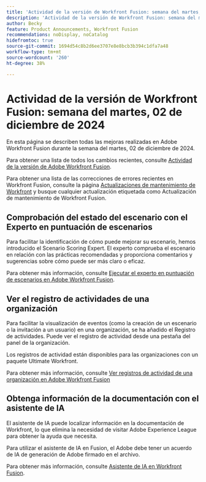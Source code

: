 ```yaml
---
title: 'Actividad de la versión de Workfront Fusion: semana del martes, 02 de diciembre de 2024'
description: 'Actividad de la versión de Workfront Fusion: semana del martes, 02 de diciembre de 2024'
author: Becky
feature: Product Announcements, Workfront Fusion
recommendations: noDisplay, noCatalog
hidefromtoc: true
source-git-commit: 1694d54c8b2d6ee3707e8e8bcb3b394c1dfa7a48
workflow-type: tm+mt
source-wordcount: '260'
ht-degree: 38%

---
```


# Actividad de la versión de Workfront Fusion: semana del martes, 02 de diciembre de 2024

En esta página se describen todas las mejoras realizadas en Adobe Workfront Fusion durante la semana del martes, 02 de diciembre de 2024.

Para obtener una lista de todos los cambios recientes, consulte [Actividad de la versión de Adobe Workfront Fusion](../../../product-announcements/product-releases/fusion-release-activity/fusion-release-activity.md).

Para obtener una lista de las correcciones de errores recientes en Workfront Fusion, consulte la página [Actualizaciones de mantenimiento de Workfront](https://experienceleague.adobe.com/docs/workfront-known-issues/releases/current-updates.html?lang=es) y busque cualquier actualización etiquetada como Actualización de mantenimiento de Workfront Fusion.

## Comprobación del estado del escenario con el Experto en puntuación de escenarios

Para facilitar la identificación de cómo puede mejorar su escenario, hemos introducido el Scenario Scoring Expert. El experto comprueba el escenario en relación con las prácticas recomendadas y proporciona comentarios y sugerencias sobre cómo puede ser más claro o eficaz.

Para obtener más información, consulte [Ejecutar el experto en puntuación de escenarios en Adobe Workfront Fusion](/help/quicksilver/workfront-fusion/scenarios/run-scenario-scoring.md).

## Ver el registro de actividades de una organización

Para facilitar la visualización de eventos (como la creación de un escenario o la invitación a un usuario) en una organización, se ha añadido el Registro de actividades. Puede ver el registro de actividad desde una pestaña del panel de la organización.

Los registros de actividad están disponibles para las organizaciones con un paquete Ultimate Workfront.

Para obtener más información, consulte [Ver registros de actividad de una organización en Adobe Workfront Fusion](/help/quicksilver/workfront-fusion/organizations/view-activity-logs-for-an-org.md)

## Obtenga información de la documentación con el asistente de IA

El asistente de IA puede localizar información en la documentación de Workfront, lo que elimina la necesidad de visitar Adobe Experience League para obtener la ayuda que necesita.

Para utilizar el asistente de IA en Fusion, el Adobe debe tener un acuerdo de IA de generación de Adobe firmado en el archivo.

Para obtener más información, consulte [Asistente de IA en Workfront Fusion](/help/quicksilver/workfront-fusion/get-started/fusion-ai-assistant.md).

